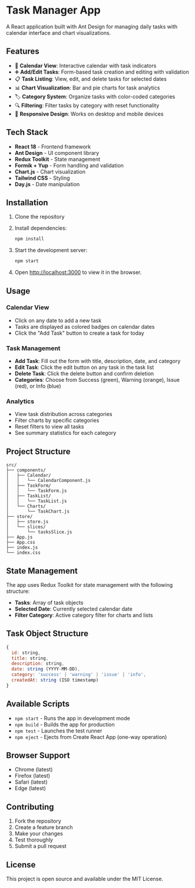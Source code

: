 # Task Manager App

A React application built with Ant Design for managing daily tasks with calendar interface and chart visualizations.

## Features

- 📅 **Calendar View**: Interactive calendar with task indicators
- ➕ **Add/Edit Tasks**: Form-based task creation and editing with validation
- 📋 **Task Listing**: View, edit, and delete tasks for selected dates
- 📊 **Chart Visualization**: Bar and pie charts for task analytics
- 🏷️ **Category System**: Organize tasks with color-coded categories
- 🔍 **Filtering**: Filter tasks by category with reset functionality
- 📱 **Responsive Design**: Works on desktop and mobile devices

## Tech Stack

- **React 18** - Frontend framework
- **Ant Design** - UI component library
- **Redux Toolkit** - State management
- **Formik + Yup** - Form handling and validation
- **Chart.js** - Chart visualization
- **Tailwind CSS** - Styling
- **Day.js** - Date manipulation

## Installation

1. Clone the repository
2. Install dependencies:
   ```bash
   npm install
   ```

3. Start the development server:
   ```bash
   npm start
   ```

4. Open [http://localhost:3000](http://localhost:3000) to view it in the browser.

## Usage

### Calendar View
- Click on any date to add a new task
- Tasks are displayed as colored badges on calendar dates
- Click the "Add Task" button to create a task for today

### Task Management
- **Add Task**: Fill out the form with title, description, date, and category
- **Edit Task**: Click the edit button on any task in the task list
- **Delete Task**: Click the delete button and confirm deletion
- **Categories**: Choose from Success (green), Warning (orange), Issue (red), or Info (blue)

### Analytics
- View task distribution across categories
- Filter charts by specific categories
- Reset filters to view all tasks
- See summary statistics for each category

## Project Structure

```
src/
├── components/
│   ├── Calendar/
│   │   └── CalendarComponent.js
│   ├── TaskForm/
│   │   └── TaskForm.js
│   ├── TaskList/
│   │   └── TaskList.js
│   └── Charts/
│       └── TaskChart.js
├── store/
│   ├── store.js
│   └── slices/
│       └── tasksSlice.js
├── App.js
├── App.css
├── index.js
└── index.css
```

## State Management

The app uses Redux Toolkit for state management with the following structure:

- **Tasks**: Array of task objects
- **Selected Date**: Currently selected calendar date
- **Filter Category**: Active category filter for charts and lists

## Task Object Structure

```javascript
{
  id: string,
  title: string,
  description: string,
  date: string (YYYY-MM-DD),
  category: 'success' | 'warning' | 'issue' | 'info',
  createdAt: string (ISO timestamp)
}
```

## Available Scripts

- `npm start` - Runs the app in development mode
- `npm build` - Builds the app for production
- `npm test` - Launches the test runner
- `npm eject` - Ejects from Create React App (one-way operation)

## Browser Support

- Chrome (latest)
- Firefox (latest)
- Safari (latest)
- Edge (latest)

## Contributing

1. Fork the repository
2. Create a feature branch
3. Make your changes
4. Test thoroughly
5. Submit a pull request

## License

This project is open source and available under the MIT License.
